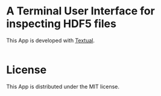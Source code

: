# A Terminal User Interface for inspecting HDF5 files

This App is developed with [Textual](https://www.textualize.io).

![]()

# License

This App is distributed under the MIT license.
